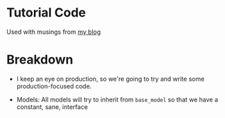 # Tutorial Code

Used with musings from [my blog](https://ianqs.github.io/blog/)

# Breakdown

- I keep an eye on production, so we're going to try and write some production-focused code.

- Models: All models will try to inherit from `base_model` so that we have a constant, sane, interface 